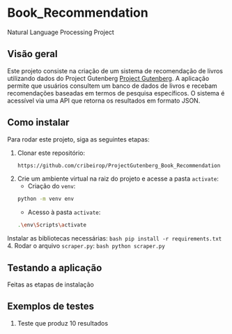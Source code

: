 # Book_Recommendation
Natural Language Processing Project

## Visão geral

Este projeto consiste na criação de um sistema de recomendação de livros utilizando dados do Project Gutenberg [Project Gutenberg](https://www.gutenberg.org/). A aplicação permite que usuários consultem um banco de dados de livros e recebam recomendações baseadas em termos de pesquisa específicos. O sistema é acessível via uma API que retorna os resultados em formato JSON.

## Como instalar

Para rodar este projeto, siga as seguintes etapas:

1. Clonar este repositório:
    ```bash
    https://github.com/cribeirop/ProjectGutenberg_Book_Recommendation
    ```
2. Crie um ambiente virtual na raiz do projeto e acesse a pasta `activate`:
    - Criação do `venv`:
    ```bash
    python -m venv env
    ```
    - Acesso à pasta `activate`:
    ```bash
    .\env\Scripts\activate
    ```
 Instalar as bibliotecas necessárias:
    ```bash
    pip install -r requirements.txt
    ```
4. Rodar o arquivo `scraper.py`:
    ```bash
    python scraper.py
    ```

## Testando a aplicação

Feitas as etapas de instalação 

## Exemplos de testes

1. Teste que produz 10 resultados

